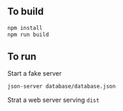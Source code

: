 ## To build

```bash
npm install
npm run build
```

## To run

Start a fake server 

```bash
json-server database/database.json
```

Strat a web server serving `dist`

